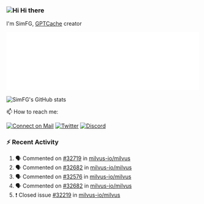 ### <img src='https://qpluspicture.oss-cn-beijing.aliyuncs.com/6LjjQA/Hi.gif' alt='Hi' width="24"/> Hi there

I'm SimFG, [GPTCache](https://github.com/zilliztech/GPTCache) creator

![Metrics 👋](/metrics.plugin.followup.user.svg)

![SimFG's GitHub stats](https://github-readme-stats.vercel.app/api?username=SimFG&show_icons=true&theme=radical&count_private=true)

📫 How to reach me:

[![Connect on Mail](https://img.shields.io/badge/Ask%20me-anything-1abc9c.svg)](mailto:1142838399@qq.com)
[![Twitter](https://img.shields.io/twitter/follow/FogSim?style=social)](https://twitter.com/FogSim)
[![Discord](https://img.shields.io/discord/1092648432495251507?label=Discord&logo=discord)](https://discord.gg/Q8C6WEjSWV)

### :zap: Recent Activity

<!--START_SECTION:activity-->
1. 🗣 Commented on [#32719](https://github.com/milvus-io/milvus/issues/32719) in [milvus-io/milvus](https://github.com/milvus-io/milvus)
2. 🗣 Commented on [#32682](https://github.com/milvus-io/milvus/issues/32682) in [milvus-io/milvus](https://github.com/milvus-io/milvus)
3. 🗣 Commented on [#32576](https://github.com/milvus-io/milvus/issues/32576) in [milvus-io/milvus](https://github.com/milvus-io/milvus)
4. 🗣 Commented on [#32682](https://github.com/milvus-io/milvus/issues/32682) in [milvus-io/milvus](https://github.com/milvus-io/milvus)
5. ❗️ Closed issue [#32219](https://github.com/milvus-io/milvus/issues/32219) in [milvus-io/milvus](https://github.com/milvus-io/milvus)
<!--END_SECTION:activity-->

